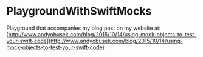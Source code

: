 # PlaygroundWithSwiftMocks

Playground that accompanies my blog post on my website at: [http://www.andyobusek.com/blog/2015/10/14/using-mock-objects-to-test-your-swift-code](http://www.andyobusek.com/blog/2015/10/14/using-mock-objects-to-test-your-swift-code)
